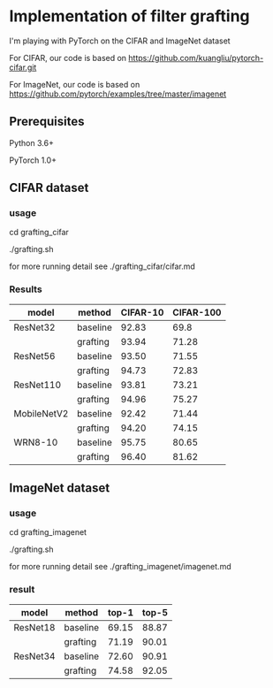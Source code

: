 # Implementation of filter grafting
I'm playing with PyTorch on the CIFAR and ImageNet dataset

For CIFAR, our code is based on https://github.com/kuangliu/pytorch-cifar.git

For ImageNet, our code is based on https://github.com/pytorch/examples/tree/master/imagenet 
## Prerequisites
Python 3.6+

PyTorch 1.0+

## CIFAR dataset

### usage

cd grafting_cifar

./grafting.sh

for more running detail see ./grafting_cifar/cifar.md

### Results

model | method | CIFAR-10 | CIFAR-100
---- | ---- | ---- | ----
ResNet32 | baseline | 92.83 | 69.8 
| | grafting | 93.94 | 71.28 
ResNet56 | baseline| 93.50| 71.55
| | grafting | 94.73 | 72.83 
ResNet110| baseline| 93.81| 73.21
| | grafting | 94.96 | 75.27 
MobileNetV2| baseline| 92.42| 71.44
| | grafting | 94.20 | 74.15 
WRN8-10| baseline | 95.75 | 80.65 
| | grafting | 96.40 | 81.62 

## ImageNet dataset

### usage

cd grafting_imagenet

./grafting.sh

for more running detail see ./grafting_imagenet/imagenet.md

### result

| model    | method   | top-1 | top-5 |
| -------- | -------- | ----- | ----- |
| ResNet18 | baseline | 69.15 | 88.87 |
|          | grafting | 71.19 | 90.01 |
| ResNet34 | baseline | 72.60 | 90.91 |
|          | grafting | 74.58 | 92.05 |

